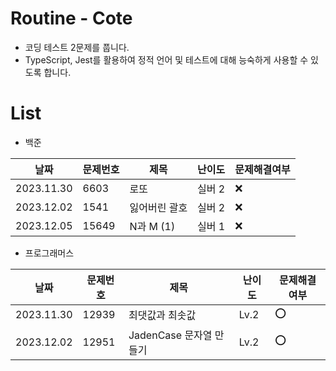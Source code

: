 # Routine - Cote

- 코딩 테스트 2문제를 풉니다.
- TypeScript, Jest를 활용하여 정적 언어 및 테스트에 대해 능숙하게 사용할 수 있도록 합니다.

# List

- 백준

| 날짜       | 문제번호 | 제목          | 난이도 | 문제해결여부 |
| ---------- | -------- | ------------- | ------ | ------------ |
| 2023.11.30 | 6603     | 로또          | 실버 2 | ❌           |
| 2023.12.02 | 1541     | 잃어버린 괄호 | 실버 2 | ❌           |
| 2023.12.05 | 15649    | N과 M (1)     | 실버 1 | ❌           |

- 프로그래머스

| 날짜       | 문제번호 | 제목                    | 난이도 | 문제해결여부 |
| ---------- | -------- | ----------------------- | ------ | ------------ |
| 2023.11.30 | 12939    | 최댓값과 최솟값         | Lv.2   | ⭕️          |
| 2023.12.02 | 12951    | JadenCase 문자열 만들기 | Lv.2   | ⭕️          |
